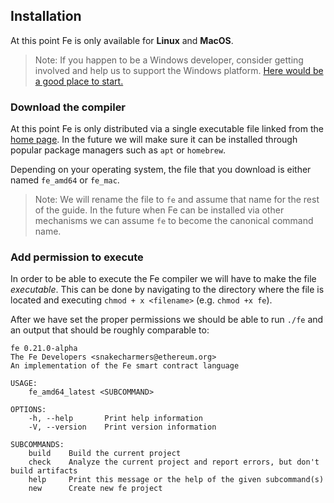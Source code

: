 ## Installation

At this point Fe is only available for **Linux** and **MacOS**.

> Note: If you happen to be a Windows developer, consider getting involved
> and help us to support the Windows platform. [Here would be a good place to start.](https://github.com/ethereum/fe/issues/62)

### Download the compiler

At this point Fe is only distributed via a single executable file linked from the [home page](https://fe-lang.org). In the future we will make sure it can be installed through popular package managers such as `apt` or `homebrew`.

Depending on your operating system, the file that you download is either named `fe_amd64` or `fe_mac`.

> Note: We will rename the file to `fe` and assume that name for the rest of the guide. In the future when Fe can be installed via other mechanisms we can assume `fe` to become the canonical command name.

### Add permission to execute

In order to be able to execute the Fe compiler we will have to make the file *executable*. This can be done by navigating to the directory where the file is located and executing `chmod + x <filename>` (e.g. `chmod +x fe`).

After we have set the proper permissions we should be able to run `./fe` and an output that should be roughly comparable to:

```
fe 0.21.0-alpha
The Fe Developers <snakecharmers@ethereum.org>
An implementation of the Fe smart contract language

USAGE:
    fe_amd64_latest <SUBCOMMAND>

OPTIONS:
    -h, --help       Print help information
    -V, --version    Print version information

SUBCOMMANDS:
    build    Build the current project
    check    Analyze the current project and report errors, but don't build artifacts
    help     Print this message or the help of the given subcommand(s)
    new      Create new fe project
```